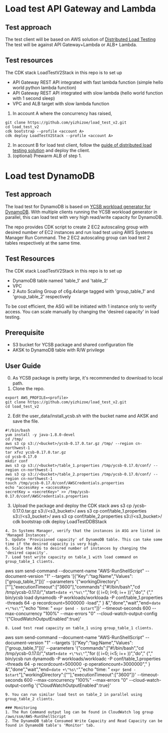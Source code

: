 # Load test API Gateway and Lambda
## Test approach
The test client will be based on AWS solution of [Distributed Load Testing](https://www.amazonaws.cn/en/solutions/distributed-load-testing/) 
The test will be against API Gateway+Lambda or ALB+ Lambda.
## Test resources
The CDK stack LoadTestV2Stack in this repo is to set up
- API Gateway REST API integrated with fast lambda function (simple hello world python lambda function)
- API Gateway REST API integrated with slow lambda (hello world function with 1 second sleep)
- VPC and ALB target with slow lambda function

1. In account A where the concurrency has raised,
```
git clone https://github.com/yizhizoe/load_test_v2.git
cd load_test_v2
cdk bootstrap --profile <account A>
cdk deploy LoadTestV2Stack --profile <account A>
```
2. In account B for load test client, follow the [guide of distributed load testing solution](https://s3.cn-north-1.amazonaws.com.cn/aws-dam-prod/china/Solutions/distributed_load_testing/distributed-load-testing-platform-deployment-guide.pdf) and deploy the client. 
3. (optional) Prewarm ALB of step 1.

# Load test DynamoDB
## Test approach
The load test for DynamoDB is based on [YCSB workload generator for DynamoDB](https://github.com/brianfrankcooper/YCSB/tree/master/dynamodb). With multiple clients running the YCSB workload generator in parallel, this can load test with very high read/write capacity for DynamoDB. 

The repo provides CDK script to create 2 EC2 autoscaling group with desired number of EC2 instances and run load test using AWS Systems Manager Run Command. The 2 EC2 autoscaling group can load test 2 tables respectively at the same time.

## Test Resources

The CDK stack LoadTestV2Stack in this repo is to set up
- DynamoDB table named 'table_1' and 'table_2'
- VPC
- 2 Auto Scaling Group of c6g.4xlarge tagged with 'group_table_1' and 'group_table_2' respectively

To be cost efficient, the ASG will be initiated with 1 instance only to verify access. You can scale manually by changing the 'desired capacity' in load testing. 


## Prerequisite
 - S3 bucket for YCSB package and shared configuration file
 - AKSK to DynamoDB table with R/W privilege

## User Guide
0. As YCSB package is pretty large, it's recommended to download to local path.
1. Clone the repo.
```
export AWS_PROFILE=<profile>
git clone https://github.com/yizhizoe/load_test_v2.git
cd load_test_v2
```
2. Edit the user_data/install_ycsb.sh with the bucket name and AKSK and save the file.
```
#!/bin/bash
yum install -y java-1.8.0-devel
cd /tmp/
aws s3 cp s3://<bucket>/ycsb-0.17.0.tar.gz /tmp/ --region cn-northwest-1
tar xfvz ycsb-0.17.0.tar.gz
cd ycsb-0.17.0
mkdir conf
aws s3 cp s3://<bucket>/table_1.properties /tmp/ycsb-0.17.0/conf/ --region cn-northwest-1
aws s3 cp s3://<bucket>/table_2.properties /tmp/ycsb-0.17.0/conf/ --region cn-northwest-1
touch /tmp/ycsb-0.17.0/conf/AWSCredentials.properties
echo "accessKey = <accessKey>
secretKey = <secretKey>" >> /tmp/ycsb-0.17.0/conf/AWSCredentials.properties
```
3. Upload the package and deploy the CDK stack
aws s3 cp <download path>/ycsb-0.17.0.tar.gz s3://<s3_bucket>/ 
aws s3 cp conf/table_1.properties s3://<s3_bucket>/ 
aws s3 cp conf/table_2.properties s3://<s3_bucket>/ 
cdk bootstrap 
cdk deploy LoadTestDDBStack 
```
4. In Systems Manager, verify that the instances in ASG are listed in 'Managed Instances'.
5. Update 'Provisioned capacity' of DynamoDB table. This can take some time if the desired capacity is very high.
6. Scale the ASG to desired number of instances by changing the 'desired capacity'.
7. Load test write capacity on table_1 with load command on group_table_1 clients.

```
aws ssm send-command --document-name "AWS-RunShellScript" --document-version "1" --targets '[{"Key":"tag:Name","Values":["group_table_1"]}]' --parameters '{"workingDirectory":[""],"executionTimeout":["3600"],"commands":["#!/bin/bash","cd /tmp/ycsb-0.17.0/","start=`date +\"%s\"`","for (( i=0; I<6; i++ ))","do"," {"," bin/ycsb load dynamodb -P workloads/workloada -P conf/table_1.properties -threads 64 -p recordcount=5000000 -load"," } &","done","wait","end=`date +\"%s\"`","echo \"time: \" `expr $end - $start`"]}' --timeout-seconds 600 --max-concurrency "100%" --max-errors "0" --cloud-watch-output-config '{"CloudWatchOutputEnabled":true}'
```
8. Load test read capacity on table_1 using group_table_1 clients.
```
aws ssm send-command --document-name "AWS-RunShellScript" --document-version "1" --targets '[{"Key":"tag:Name","Values":["group_table_1"]}]' --parameters '{"commands":["#!/bin/bash","cd /tmp/ycsb-0.17.0/","start=`date +\"%s\"`","for (( i=0; i<5; i++ ))","do"," {"," bin/ycsb run dynamodb -P workloads/workloadc -P conf/table_1.properties -threads 64 -p recordcount=500000 -p operationcount=3000000"," } &","done","wait","end=`date +\"%s\"`","echo \"time: \" `expr $end - $start`"],"workingDirectory":[""],"executionTimeout":["3600"]}' --timeout-seconds 600 --max-concurrency "100%" --max-errors "0" --cloud-watch-output-config '{"CloudWatchOutputEnabled":true}'
```
9. You can run similar load test on table_2 in parallel using group_table_2 clients.

### Monitoring
1. The Run Command output log can be found in CloudWatch log group /aws/ssm/AWS-RunShellScript
2. The DynamoDB table Consumed Write Capacity and Read Capacity can be found in DynamoDB table's 'Monitor' tab.